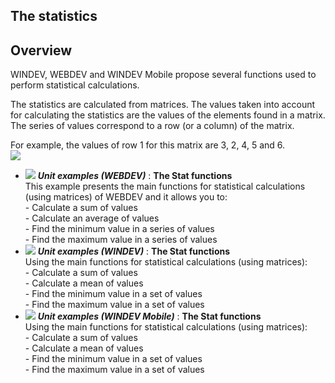 
## The statistics
			



<a name="NOTE1"></a>
<a name="NOTE1_1"></a>


## Overview
<a name="overview_ELTTEXTE000081"></a>
WINDEV, WEBDEV and WINDEV Mobile propose several functions used to perform statistical calculations.

The statistics are calculated from matrices. The values taken into account for calculating the statistics are the values of the elements found in a matrix. The series of values correspond to a row (or a column) of the matrix.

For example, the values of row 1 for this matrix are 3, 2, 4, 5 and 6.
<br>![](https://doc.pcsoft.fr/en-US/images/image.awp?langid=3&name=Statcorrelation4.gif)









- ![](https://doc.pcsoft.fr/en-US/images/image.awp?langid=3&name=TheStatfunctions.gif) ***Unit examples (WEBDEV)*** : **The Stat functions** <br>This example presents the main functions for statistical calculations (using matrices) of WEBDEV and it allows you to:<br>- Calculate a sum of values<br>- Calculate an average of values<br>- Find the minimum value in a series of values<br>- Find the maximum value in a series of values
- ![](https://doc.pcsoft.fr/en-US/images/image.awp?langid=3&name=TheStatfunctions.gif) ***Unit examples (WINDEV)*** : **The Stat functions** <br>Using the main functions for statistical calculations (using matrices):<br>- Calculate a sum of values<br>- Calculate a mean of values<br>- Find the minimum value in a set of values<br>- Find the maximum value in a set of values
- ![](https://doc.pcsoft.fr/en-US/images/image.awp?langid=3&name=TheStatfunctions.gif) ***Unit examples (WINDEV Mobile)*** : **The Stat functions** <br>Using the main functions for statistical calculations (using matrices):<br>- Calculate a sum of values<br>- Calculate a mean of values<br>- Find the minimum value in a set of values<br>- Find the maximum value in a set of values


